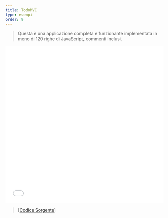 ```yaml
---
title: TodoMVC
type: esempi
order: 9
---
```


> Questa è una applicazione completa e  funzionante implementata in meno di 120 righe di JavaScript, commenti inclusi.

<iframe width="100%" height="500" src="todomvc/index.html" allowfullscreen="allowfullscreen" frameborder="0"></iframe>

> [[Codice Sorgente](https://github.com/vuejs/vue/tree/dev/examples/todomvc)]
